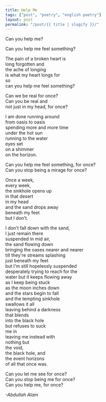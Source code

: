 ```yaml
---
title: Help Me
tags: ["post", "poetry", "english poetry"]
layout: post
permalink: "/post/{{ title | slugify }}/"
---
```

Can you help me?

Can you help me feel something?

The pain of a broken heart is\
long forgotten and\
the ache of longing\
is what my heart longs for\
so\
can you help me feel something?

Can we be real for once?\
Can you be real and\
not just in my head, for once?

I am done running around\
from oasis to oasis\
spending more and more time\
under the hot sun\
running to the water\
eyes set\
on a shimmer\
on the horizon.

Can you help me feel something, for once?\
Can you stop being a mirage for once?

Once a week,\
every week,\
the sinkhole opens up\
in that desert\
in my head\
and the sand drops away\
beneath my feet\
but I don't.

I don't fall down with the sand,\
I just remain there\
suspended in mid air,\
the sand flowing down\
bringing the oases nearer and nearer\
till they're streams splashing\
just beneath my feet\
but I'm still hopelessly suspended\
desperately trying to reach for the\
water but it keeps flowing away\
as I keep being stuck\
as the moon inches down\
and the stars begin to fall\
and the tempting sinkhole\
swallows it all\
leaving behind a darkness\
that blends\
into the black hole\
but refuses to suck\
me in\
leaving me instead with\
nothing but\
the void,\
the black hole, and\
the event horizons\
of all that once was.

Can you let me see for once?\
Can you stop being me for once?\
Can you help me, for once?

*-Abdullah Alam*